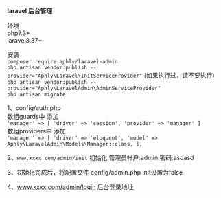 **laravel 后台管理**<br>

环境<br>
php7.3+<br>
laravel8.37+<br>

安装<br>
`composer require aphly/laravel-admin` <br>
`php artisan vendor:publish --provider="Aphly\Laravel\InitServiceProvider"` (如果执行过，请不要执行)<br>
`php artisan vendor:publish --provider="Aphly\LaravelAdmin\AdminServiceProvider"` <br>
`php artisan migrate` <br>

1、config/auth.php<br>
数组guards中 添加<br> 
`'manager' => [
'driver' => 'session',
'provider' => 'manager'
]`
<br>数组providers中 添加<br>
`'manager' => [
'driver' => 'eloquent',
'model' => Aphly\LaravelAdmin\Models\Manager::class,
],`

2、`www.xxxx.com/admin/init` 初始化 管理员帐户:admin 密码:asdasd

3、初始化完成后，将配置文件 config/admin.php  init设置为false

4、www.xxxx.com/admin/login 后台登录地址

